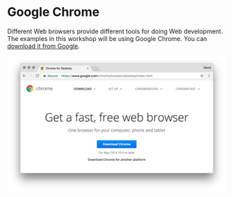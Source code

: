 # Google Chrome

Different Web browsers provide different tools for doing Web development. The examples in this workshop will be using Google Chrome. You can [download it from Google](https://www.google.com/chrome/browser/desktop/index.html).

![](/assets/download-chrome.png)

